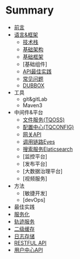 # Summary

* [前言](README.md)
* [语言&框架](framwork.md)
  * [技术栈](规范文档/ji-zhu-zhan.md)
  * [基础架构](规范文档/ji-chu-jia-gou.md)
  * [基础框架](规范文档/ji-chu-kuang-jia.md)
  * [基础组件]
  * [API最佳实践](规范文档/api.md)
  * [常见问题](规范文档/chang-jian-wen-ti.md)
  * [DUBBOX](dubbox.md)
* 工具
  * git&gitLab
  * Maven3
* 中间件&平台
  * [文件服务(TQOSS)](规范文档/tqoss.md)
  * [配置中心(TQCONFIG)](规范文档/tqconfig.md)
  * [网关API](规范文档/gateway.md)
  * [调用链路Eyes](规范文档/tqeyes.md)
  * [搜索服务Elaticsearch](规范文档/tqsearch.md)
  * [监控平台]
  * [发布平台]
  * [大数据治理平台]
  * [视频服务]
* 方法
  * [敏捷开发]
  * [devOps]
* 最佳实践
 * [服务化]()
 * [轨迹服务]()
 * [二级缓存]()
 * [日志存储]()
* [RESTFUL API](规范文档/restful-api.md)
* [用户中心API](规范文档/usercenter.md)
